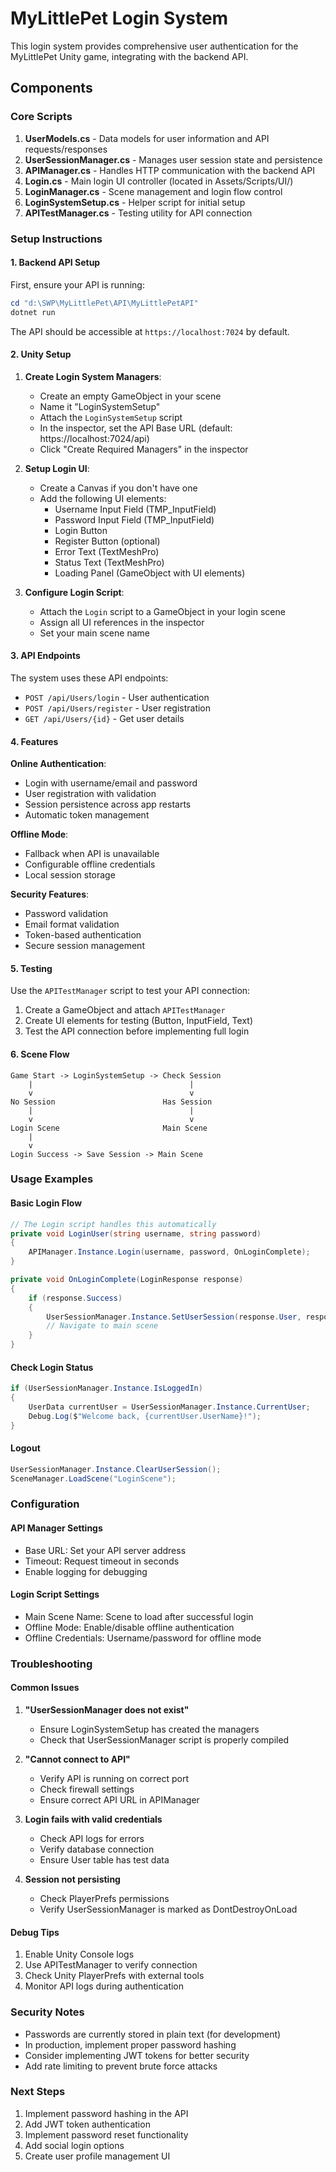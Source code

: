 # MyLittlePet Login System

This login system provides comprehensive user authentication for the MyLittlePet Unity game, integrating with the backend API.

## Components

### Core Scripts

1. **UserModels.cs** - Data models for user information and API requests/responses
2. **UserSessionManager.cs** - Manages user session state and persistence
3. **APIManager.cs** - Handles HTTP communication with the backend API
4. **Login.cs** - Main login UI controller (located in Assets/Scripts/UI/)
5. **LoginManager.cs** - Scene management and login flow control
6. **LoginSystemSetup.cs** - Helper script for initial setup
7. **APITestManager.cs** - Testing utility for API connection

### Setup Instructions

#### 1. Backend API Setup
First, ensure your API is running:

```powershell
cd "d:\SWP\MyLittlePet\API\MyLittlePetAPI"
dotnet run
```

The API should be accessible at `https://localhost:7024` by default.

#### 2. Unity Setup

1. **Create Login System Managers**:
   - Create an empty GameObject in your scene
   - Name it "LoginSystemSetup"
   - Attach the `LoginSystemSetup` script
   - In the inspector, set the API Base URL (default: https://localhost:7024/api)
   - Click "Create Required Managers" in the inspector

2. **Setup Login UI**:
   - Create a Canvas if you don't have one
   - Add the following UI elements:
     - Username Input Field (TMP_InputField)
     - Password Input Field (TMP_InputField)
     - Login Button
     - Register Button (optional)
     - Error Text (TextMeshPro)
     - Status Text (TextMeshPro)
     - Loading Panel (GameObject with UI elements)

3. **Configure Login Script**:
   - Attach the `Login` script to a GameObject in your login scene
   - Assign all UI references in the inspector
   - Set your main scene name

#### 3. API Endpoints

The system uses these API endpoints:

- `POST /api/Users/login` - User authentication
- `POST /api/Users/register` - User registration
- `GET /api/Users/{id}` - Get user details

#### 4. Features

**Online Authentication**:
- Login with username/email and password
- User registration with validation
- Session persistence across app restarts
- Automatic token management

**Offline Mode**:
- Fallback when API is unavailable
- Configurable offline credentials
- Local session storage

**Security Features**:
- Password validation
- Email format validation
- Token-based authentication
- Secure session management

#### 5. Testing

Use the `APITestManager` script to test your API connection:

1. Create a GameObject and attach `APITestManager`
2. Create UI elements for testing (Button, InputField, Text)
3. Test the API connection before implementing full login

#### 6. Scene Flow

```
Game Start -> LoginSystemSetup -> Check Session
    |                                   |
    v                                   v
No Session                        Has Session
    |                                   |
    v                                   v
Login Scene                       Main Scene
    |
    v
Login Success -> Save Session -> Main Scene
```

### Usage Examples

#### Basic Login Flow
```csharp
// The Login script handles this automatically
private void LoginUser(string username, string password)
{
    APIManager.Instance.Login(username, password, OnLoginComplete);
}

private void OnLoginComplete(LoginResponse response)
{
    if (response.Success)
    {
        UserSessionManager.Instance.SetUserSession(response.User, response.Token);
        // Navigate to main scene
    }
}
```

#### Check Login Status
```csharp
if (UserSessionManager.Instance.IsLoggedIn)
{
    UserData currentUser = UserSessionManager.Instance.CurrentUser;
    Debug.Log($"Welcome back, {currentUser.UserName}!");
}
```

#### Logout
```csharp
UserSessionManager.Instance.ClearUserSession();
SceneManager.LoadScene("LoginScene");
```

### Configuration

#### API Manager Settings
- Base URL: Set your API server address
- Timeout: Request timeout in seconds
- Enable logging for debugging

#### Login Script Settings
- Main Scene Name: Scene to load after successful login
- Offline Mode: Enable/disable offline authentication
- Offline Credentials: Username/password for offline mode

### Troubleshooting

#### Common Issues

1. **"UserSessionManager does not exist"**
   - Ensure LoginSystemSetup has created the managers
   - Check that UserSessionManager script is properly compiled

2. **"Cannot connect to API"**
   - Verify API is running on correct port
   - Check firewall settings
   - Ensure correct API URL in APIManager

3. **Login fails with valid credentials**
   - Check API logs for errors
   - Verify database connection
   - Ensure User table has test data

4. **Session not persisting**
   - Check PlayerPrefs permissions
   - Verify UserSessionManager is marked as DontDestroyOnLoad

#### Debug Tips

1. Enable Unity Console logs
2. Use APITestManager to verify connection
3. Check Unity PlayerPrefs with external tools
4. Monitor API logs during authentication

### Security Notes

- Passwords are currently stored in plain text (for development)
- In production, implement proper password hashing
- Consider implementing JWT tokens for better security
- Add rate limiting to prevent brute force attacks

### Next Steps

1. Implement password hashing in the API
2. Add JWT token authentication
3. Implement password reset functionality
4. Add social login options
5. Create user profile management UI
